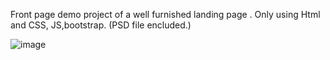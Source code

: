 Front page demo project of a well furnished landing page . Only using Html and CSS, JS,bootstrap. (PSD file encluded.)

 ![image](https://github.com/Dip-Barua/Project005/assets/65559847/a09870ce-fdde-4d03-ac4d-44904b1d854c)
